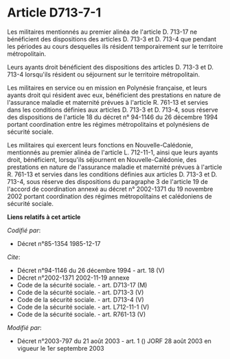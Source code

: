 # Article D713-7-1

Les militaires mentionnés au premier alinéa de l'article D. 713-17 ne bénéficient des dispositions des articles D. 713-3 et
D. 713-4 que pendant les périodes au cours desquelles ils résident temporairement sur le territoire métropolitain.

Leurs ayants droit bénéficient des dispositions des articles D. 713-3 et D. 713-4 lorsqu'ils résident ou séjournent sur le
territoire métropolitain.

Les militaires en service ou en mission en Polynésie française, et leurs ayants droit qui résident avec eux, bénéficient des
prestations en nature de l'assurance maladie et maternité prévues à l'article R. 761-13 et servies dans les conditions
définies aux articles D. 713-3 et D. 713-4, sous réserve des dispositions de l'article 18 du décret n° 94-1146 du 26 décembre
1994 portant coordination entre les régimes métropolitains et polynésiens de sécurité sociale.

Les militaires qui exercent leurs fonctions en Nouvelle-Calédonie, mentionnés au premier alinéa de l'article L. 712-11-1,
ainsi que leurs ayants droit, bénéficient, lorsqu'ils séjournent en Nouvelle-Calédonie, des prestations en nature de
l'assurance maladie et maternité prévues à l'article R. 761-13 et servies dans les conditions définies aux articles D. 713-3
et D. 713-4, sous réserve des dispositions du paragraphe 3 de l'article 19 de l'accord de coordination annexé au décret n°
2002-1371 du 19 novembre 2002 portant coordination des régimes métropolitains et calédoniens de sécurité sociale.

**Liens relatifs à cet article**

_Codifié par_:

  - Décret n°85-1354 1985-12-17

_Cite_:

  - Décret n°94-1146 du 26 décembre 1994 - art. 18 (V)
  - Décret n°2002-1371 2002-11-19 annexe
  - Code de la sécurité sociale. - art. D713-17 (M)
  - Code de la sécurité sociale. - art. D713-3 (V)
  - Code de la sécurité sociale. - art. D713-4 (V)
  - Code de la sécurité sociale. - art. L712-11-1 (V)
  - Code de la sécurité sociale. - art. R761-13 (V)

_Modifié par_:

  - Décret n°2003-797 du 21 août 2003 - art. 1 () JORF 28 août 2003 en vigueur le 1er septembre 2003
